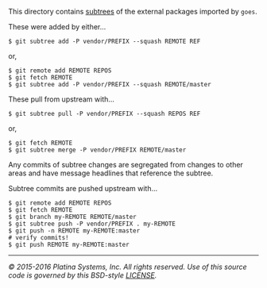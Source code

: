 This directory contains [subtrees] of the external packages imported by `goes`.

These were added by either...

```console
$ git subtree add -P vendor/PREFIX --squash REMOTE REF
```

or,

```console
$ git remote add REMOTE REPOS
$ git fetch REMOTE
$ git subtree add -P vendor/PREFIX --squash REMOTE/master
```

These pull from upstream with...

```console
$ git subtree pull -P vendor/PREFIX --squash REPOS REF
```


or,

```console
$ git fetch REMOTE
$ git subtree merge -P vendor/PREFIX REMOTE/master
```

Any commits of subtree changes are segregated from changes to other areas and
have message headlines that reference the subtree.

Subtree commits are pushed upstream with...

```console
$ git remote add REMOTE REPOS
$ git fetch REMOTE
$ git branch my-REMOTE REMOTE/master
$ git subtree push -P vendor/PREFIX . my-REMOTE
$ git push -n REMOTE my-REMOTE:master
# verify commits!
$ git push REMOTE my-REMOTE:master
```

---

*&copy; 2015-2016 Platina Systems, Inc. All rights reserved.
Use of this source code is governed by this BSD-style [LICENSE].*

[LICENSE]: ../LICENSE
[subtrees]: https://github.com/git/git/blob/master/contrib/subtree/git-subtree.txt
